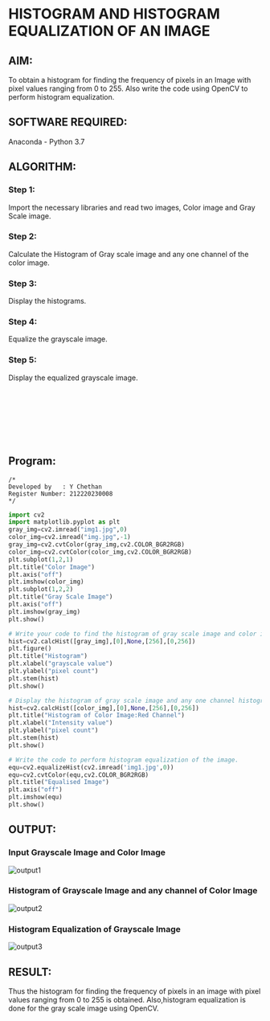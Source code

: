 # HISTOGRAM AND HISTOGRAM EQUALIZATION OF AN IMAGE
## AIM:
To obtain a histogram for finding the frequency of pixels in an Image with pixel values ranging from 0 to 255. Also write the code using OpenCV to perform histogram equalization.

## SOFTWARE REQUIRED:
Anaconda - Python 3.7

## ALGORITHM:
### Step 1:
Import the necessary libraries and read two images, Color image and Gray Scale image.
### Step 2:
Calculate the Histogram of Gray scale image and any one channel of the color image.
### Step 3:
Display the histograms.
### Step 4:
Equalize the grayscale image.
### Step 5:
Display the equalized grayscale image.

<br><br><br><br><br><br>
## Program:
```
/*
Developed by   : Y Chethan
Register Number: 212220230008
*/
```
```python
import cv2
import matplotlib.pyplot as plt
gray_img=cv2.imread("img1.jpg",0)
color_img=cv2.imread("img.jpg",-1)
gray_img=cv2.cvtColor(gray_img,cv2.COLOR_BGR2RGB)
color_img=cv2.cvtColor(color_img,cv2.COLOR_BGR2RGB)
plt.subplot(1,2,1)
plt.title("Color Image")
plt.axis("off")
plt.imshow(color_img)
plt.subplot(1,2,2)
plt.title("Gray Scale Image")
plt.axis("off")
plt.imshow(gray_img)
plt.show()

# Write your code to find the histogram of gray scale image and color image channels.
hist=cv2.calcHist([gray_img],[0],None,[256],[0,256])
plt.figure()
plt.title("Histogram")
plt.xlabel("grayscale value")
plt.ylabel("pixel count")
plt.stem(hist)
plt.show()

# Display the histogram of gray scale image and any one channel histogram from color image
hist=cv2.calcHist([color_img],[0],None,[256],[0,256])
plt.title("Histogram of Color Image:Red Channel")
plt.xlabel("Intensity value")
plt.ylabel("pixel count")
plt.stem(hist)
plt.show()

# Write the code to perform histogram equalization of the image. 
equ=cv2.equalizeHist(cv2.imread('img1.jpg',0))
equ=cv2.cvtColor(equ,cv2.COLOR_BGR2RGB)
plt.title("Equalised Image")
plt.axis("off")
plt.imshow(equ)
plt.show()
```
## OUTPUT:
### Input Grayscale Image and Color Image
![output1](https://user-images.githubusercontent.com/75234991/164647799-e2175ac2-186d-44fb-8718-3cff54e56648.jpg)

### Histogram of Grayscale Image and any channel of Color Image
![output2](https://user-images.githubusercontent.com/75234991/164647826-b4940043-2ff5-49eb-a144-c57298206971.jpg)

### Histogram Equalization of Grayscale Image
![output3](https://user-images.githubusercontent.com/75234991/164647852-9c38eb00-d8fe-43a4-8fbb-ef20f0cfb927.jpg)

## RESULT:

Thus the histogram for finding the frequency of pixels in an image with pixel values ranging from 0 to 255 is obtained. Also,histogram equalization is done for the gray scale image using OpenCV.
